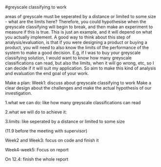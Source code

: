 #greyscale classifying to work


areas of greyscale must be seperated by a distance or limited to some size - what are the limits here? Therefore, you could hypothesise when the greyscale classifying will begin to break, and then make an experiment to measure if this is true.  This is just an example, and it will depend on what you actually implement.  A good way to think about this step of analysis/evaluation, is that if you were designing a product or buying a product, you will need to also know the limits of the performance of the system to make a good decision.  E.g, if I was to buy your greyscale classifying solution, I would want to know how many greyscale classifications can read, but also the limits, when it will go wrong, etc, so I can decide if it will suit my application.   So aim to make this kind of analysis and evaluation the end goal of your work. 

Make a plan:
Week1: discuss about greyscale classifying to work
Make a clear design about the challenges and make the actual hypothesis of our investigation.

1.what we can do: like how many greyscale classifications can read



2.what we will do to achieve it:



3.limits: like seperated by a distance or limited to some size









(11.9 before the meeting with supervisor)


Week2 and Week3: focus on code and finish it




Week4-week5:
Focus on report

On 12.4: finish the whole report
